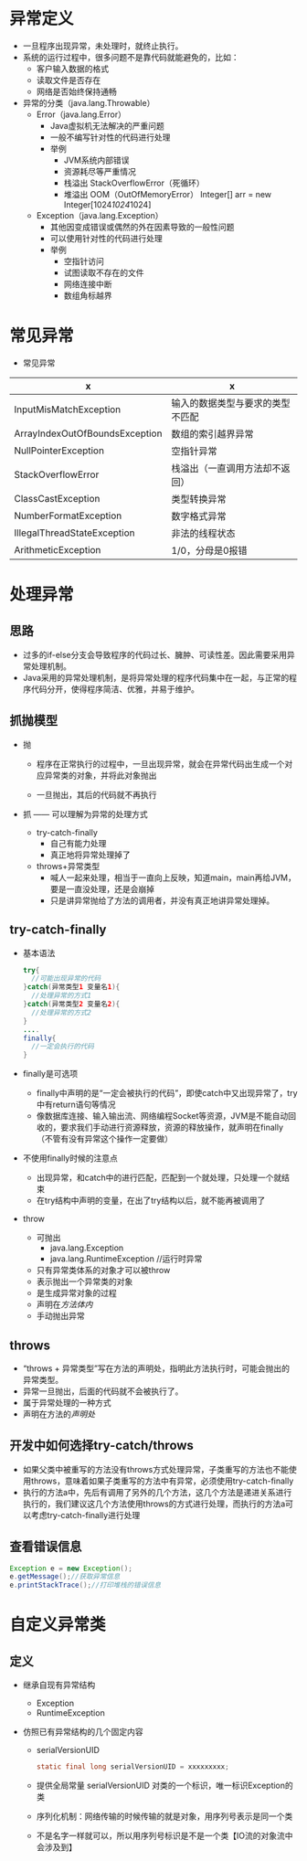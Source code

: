 # 异常定义

- 一旦程序出现异常，未处理时，就终止执行。
- 系统的运行过程中，很多问题不是靠代码就能避免的，比如：
  - 客户输入数据的格式
  - 读取文件是否存在
  - 网络是否始终保持通畅
- 异常的分类（java.lang.Throwable）
  - Error（java.lang.Error）
    - Java虚拟机无法解决的严重问题
    - 一般不编写针对性的代码进行处理
    - 举例
      - JVM系统内部错误
      - 资源耗尽等严重情况
      - 栈溢出 StackOverflowError（死循环）
      - 堆溢出 OOM（OutOfMemoryError）
        Integer[] arr = new Integer[1024*1024*1024]
  - Exception（java.lang.Exception）
    - 其他因变成错误或偶然的外在因素导致的一般性问题
    - 可以使用针对性的代码进行处理
    - 举例
      - 空指针访问
      - 试图读取不存在的文件
      - 网络连接中断
      - 数组角标越界

# 常见异常

- 常见异常

| x                              | x                                |
| ------------------------------ | -------------------------------- |
| InputMisMatchException         | 输入的数据类型与要求的类型不匹配 |
| ArrayIndexOutOfBoundsException | 数组的索引越界异常               |
| NullPointerException           | 空指针异常                       |
| StackOverflowError             | 栈溢出（一直调用方法却不返回）   |
| ClassCastException             | 类型转换异常                     |
| NumberFormatException          | 数字格式异常                     |
| IllegalThreadStateException    | 非法的线程状态                   |
| ArithmeticException            | 1/0，分母是0报错                 |

# 处理异常

## 思路

- 过多的if-else分支会导致程序的代码过长、臃肿、可读性差。因此需要采用异常处理机制。
- Java采用的异常处理机制，是将异常处理的程序代码集中在一起，与正常的程序代码分开，使得程序简洁、优雅，并易于维护。

## 抓抛模型

- 抛

  - 程序在正常执行的过程中，一旦出现异常，就会在异常代码出生成一个对应异常类的对象，并将此对象抛出

  - 一旦抛出，其后的代码就不再执行

- 抓 —— 可以理解为异常的处理方式
  - try-catch-finally
    - 自己有能力处理
    - 真正地将异常处理掉了
  - throws+异常类型
    - 喊人一起来处理，相当于一直向上反映，知道main，main再给JVM，要是一直没处理，还是会崩掉
    - 只是讲异常抛给了方法的调用者，并没有真正地讲异常处理掉。

## try-catch-finally

- 基本语法

  ```java
  try{
    //可能出现异常的代码
  }catch(异常类型1 变量名1){
    //处理异常的方式1
  }catch(异常类型2 变量名2){
    //处理异常的方式2
  }
  ....
  finally{
    //一定会执行的代码
  }
  ```

- finally是可选项

  - finally中声明的是“一定会被执行的代码”，即使catch中又出现异常了，try中有return语句等情况
  - 像数据库连接、输入输出流、网络编程Socket等资源，JVM是不能自动回收的，要求我们手动进行资源释放，资源的释放操作，就声明在finally（不管有没有异常这个操作一定要做）

- 不使用finally时候的注意点

  - 出现异常，和catch中的进行匹配，匹配到一个就处理，只处理一个就结束
  - 在try结构中声明的变量，在出了try结构以后，就不能再被调用了

- throw

  - 可抛出
    - java.lang.Exception
    - java.lang.RuntimeException //运行时异常
  - 只有异常类体系的对象才可以被throw
  - 表示抛出一个异常类的对象
  - 是生成异常对象的过程
  - 声明在*方法体内*
  - 手动抛出异常

## throws

- “throws + 异常类型”写在方法的声明处，指明此方法执行时，可能会抛出的异常类型。
- 异常一旦抛出，后面的代码就不会被执行了。
- 属于异常处理的一种方式
- 声明在方法的*声明处*

## 开发中如何选择try-catch/throws

- 如果父类中被重写的方法没有throws方式处理异常，子类重写的方法也不能使用throws，意味着如果子类重写的方法中有异常，必须使用try-catch-finally
- 执行的方法a中，先后有调用了另外的几个方法，这几个方法是递进关系进行执行的，我们建议这几个方法使用throws的方式进行处理，而执行的方法a可以考虑try-catch-finally进行处理

## 查看错误信息

```java
Exception e = new Exception();
e.getMessage();//获取异常信息
e.printStackTrace();//打印堆栈的错误信息
```

# 自定义异常类

## 定义

- 继承自现有异常结构

  - Exception
  - RuntimeException

- 仿照已有异常结构的几个固定内容

  - serialVersionUID

    ```java
    static final long serialVersionUID = xxxxxxxxx;
    ```

    

  - 提供全局常量 serialVersionUID 对类的一个标识，唯一标识Exception的类

  - 序列化机制：网络传输的时候传输的就是对象，用序列号表示是同一个类

  - 不是名字一样就可以，所以用序列号标识是不是一个类【IO流的对象流中会涉及到】
